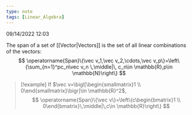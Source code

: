 ```yaml
---
type: note
tags: [Linear_Algebra]
---
```

09/14/2022 12:03

  

The span of a set of [[Vector|Vectors]] is the set of all linear combinations of the vectors:
$$
\operatorname{Span}\{\vec v_1,\vec v_2,\cdots,\vec v_p\}=\left\{\sum_{n=1}^pc_n\vec v_n \,\middle|\,  c_n\in \mathbb{R},p\in \mathbb{N}\right\}
$$

>[!example]
If $\vec v=\bigl[\begin{smallmatrix}1 \\ 0\end{smallmatrix}\bigr]\in \mathbb{R}^2$, 
$$
\operatorname{Span}\{\vec v\}=\left\{c\begin{bmatrix}1 \\ 0\end{bmatrix}\,\middle|\,c\in \mathbb{R}\right\}
$$
